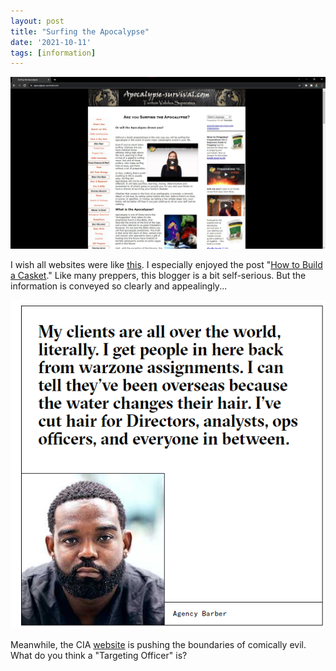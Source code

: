 ```yaml
---
layout: post
title: "Surfing the Apocalypse"
date: '2021-10-11'
tags: [information]
---
```


![web20](/assets/apocalypse.jpg)

I wish all websites were like <a href="https://www.apocalypse-survival.com/">this</a>. I especially enjoyed the post "<a href="https://www.apocalypse-survival.com/how-to-build-a-casket.html">How to Build a Casket</a>." Like many preppers, this blogger is a bit self-serious. But the information is conveyed so clearly and appealingly... 

![CIA](/assets/cia.jpg)

Meanwhile, the CIA <a href="https://www.cia.gov/careers/jobs/collection-management-officer/">website</a> is pushing the boundaries of comically evil. What do you think a "Targeting Officer" is? 